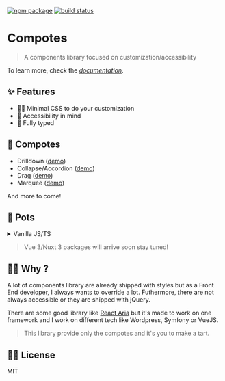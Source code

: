 <a href="https://npmjs.com/package/compotes"><img src="https://img.shields.io/npm/v/compotes.svg" alt="npm package"></a>
<a href="https://github.com/Applelo/compotes/actions/workflows/ci.yml"><img src="https://github.com/Applelo/compotes/actions/workflows/ci.yml/badge.svg?branch=main" alt="build status"></a>

# Compotes

> A components library focused on customization/accessibility

To learn more, check the *[documentation](https://compotes.dev)*.

## ✨ Features

- 👨‍🎨 Minimal CSS to do your customization
- 🦾 Accessibility in mind
- 📠 Fully typed

## 🍏 Compotes

- Drilldown ([demo](https://compotes.dev/demo/collapse.html))
- Collapse/Accordion ([demo](https://compotes.dev/demo/drilldown.html))
- Drag ([demo](https://compotes.dev/demo/drag.html))
- Marquee ([demo](https://compotes.dev/demo/marquee.html))
<!--
- Tabs
-->

And more to come!

## 🍯 Pots

<details>
<summary>Vanilla JS/TS</summary><br>

```bash
npm i -D compotes

# yarn
yarn add -D compotes

# pnpm
pnpm add -D compotes
```

<br></details>

<!--<details>
<summary>Vue 3</summary><br>

```bash
npm i -D @compotes/vue

# yarn
yarn add -D @compotes/vue

# pnpm
pnpm add -D @compotes/vue
```

<br></details>

<details>
<summary>Nuxt 3</summary><br>

```bash
npm i -D @compotes/nuxt

# yarn
yarn add -D @compotes/nuxt

# pnpm
pnpm add -D @compotes/nuxt
```

<br></details>-->

> Vue 3/Nuxt 3 packages will arrive soon stay tuned!


## 🙋‍♂️ Why ?

A lot of components library are already shipped with styles but as a Front End developer, I always wants to override a lot. Futhermore, there are not always accessible or they are shipped with jQuery.

There are some good library like [React Aria](https://react-spectrum.adobe.com/react-aria/react-aria-components.html) but it's made to work on one framework and I work on different tech like Wordpress, Symfony or VueJS.

> This library provide only the compotes and it's you to make a tart.

## 👨‍💼 License

MIT
